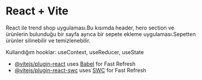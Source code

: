 # React + Vite

React ile trend shop uygulaması.Bu kısımda header, hero section ve ürünlerin bulunduğu bir sayfa ayrıca bir sepete ekleme uygulaması.Sepetten ürünler silinebilir ve temizlenebilir.

Kullandığım hooklar: useContext, useReducer, useState

- [@vitejs/plugin-react](https://github.com/vitejs/vite-plugin-react/blob/main/packages/plugin-react/README.md) uses [Babel](https://babeljs.io/) for Fast Refresh
- [@vitejs/plugin-react-swc](https://github.com/vitejs/vite-plugin-react-swc) uses [SWC](https://swc.rs/) for Fast Refresh
